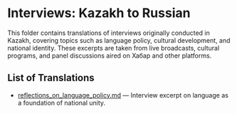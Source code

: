 # Interviews: Kazakh to Russian

This folder contains translations of interviews originally conducted in Kazakh, covering topics such as language policy, cultural development, and national identity. These excerpts are taken from live broadcasts, cultural programs, and panel discussions aired on Хабар and other platforms.

## List of Translations

- [reflections_on_language_policy.md](./reflections_on_language_policy.md) — Interview excerpt on language as a foundation of national unity.
